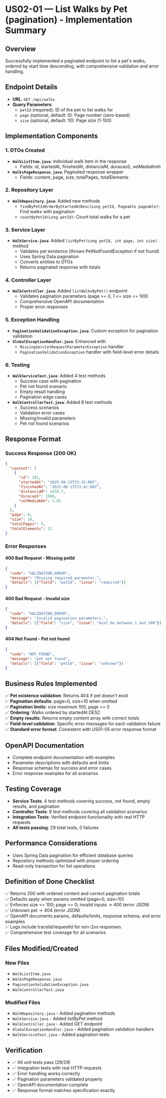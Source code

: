 # US02-01 — List Walks by Pet (pagination) - Implementation Summary

## Overview
Successfully implemented a paginated endpoint to list a pet's walks, ordered by start time descending, with comprehensive validation and error handling.

## Endpoint Details
- **URL**: `GET /api/walks`
- **Query Parameters**:
  - `petId` (required): ID of the pet to list walks for
  - `page` (optional, default: 0): Page number (zero-based)
  - `size` (optional, default: 10): Page size (1-100)

## Implementation Components

### 1. DTOs Created
- **`WalkListItem.java`**: Individual walk item in the response
  - Fields: id, startedAt, finishedAt, distanciaM, duracaoS, velMediaKmh
- **`WalksPageResponse.java`**: Paginated response wrapper
  - Fields: content, page, size, totalPages, totalElements

### 2. Repository Layer
- **`WalkRepository.java`**: Added new methods
  - `findByPetIdOrderByStartedAtDesc(Long petId, Pageable pageable)`: Find walks with pagination
  - `countByPetId(Long petId)`: Count total walks for a pet

### 3. Service Layer
- **`WalkService.java`**: Added `listByPet(Long petId, int page, int size)` method
  - Validates pet existence (throws PetNotFoundException if not found)
  - Uses Spring Data pagination
  - Converts entities to DTOs
  - Returns paginated response with totals

### 4. Controller Layer
- **`WalkController.java`**: Added `listWalksByPet()` endpoint
  - Validates pagination parameters (page >= 0, 1 <= size <= 100)
  - Comprehensive OpenAPI documentation
  - Proper error responses

### 5. Exception Handling
- **`PaginationValidationException.java`**: Custom exception for pagination validation
- **`GlobalExceptionHandler.java`**: Enhanced with
  - `MissingServletRequestParameterException` handler
  - `PaginationValidationException` handler with field-level error details

### 6. Testing
- **`WalkServiceTest.java`**: Added 4 test methods
  - Success case with pagination
  - Pet not found scenario
  - Empty result handling
  - Pagination edge cases
- **`WalkControllerTest.java`**: Added 8 test methods
  - Success scenarios
  - Validation error cases
  - Missing/invalid parameters
  - Pet not found scenarios

## Response Format

### Success Response (200 OK)
```json
{
  "content": [
    {
      "id": 101,
      "startedAt": "2025-08-13T23:15:00Z",
      "finishedAt": "2025-08-13T23:41:00Z",
      "distanciaM": 2450.7,
      "duracaoS": 1560,
      "velMediaKmh": 5.65
    }
  ],
  "page": 0,
  "size": 10,
  "totalPages": 3,
  "totalElements": 21
}
```

### Error Responses

#### 400 Bad Request - Missing petId
```json
{
  "code": "VALIDATION_ERROR",
  "message": "Missing required parameter.",
  "details": [{"field": "petId", "issue": "required"}]
}
```

#### 400 Bad Request - Invalid size
```json
{
  "code": "VALIDATION_ERROR",
  "message": "Invalid pagination parameters.",
  "details": [{"field": "size", "issue": "must be between 1 and 100"}]
}
```

#### 404 Not Found - Pet not found
```json
{
  "code": "NOT_FOUND",
  "message": "pet not found",
  "details": [{"field": "petId", "issue": "unknown"}]
}
```

## Business Rules Implemented

✅ **Pet existence validation**: Returns 404 if pet doesn't exist  
✅ **Pagination defaults**: page=0, size=10 when omitted  
✅ **Pagination limits**: size maximum 100, page >= 0  
✅ **Ordering**: Walks ordered by startedAt DESC  
✅ **Empty results**: Returns empty content array with correct totals  
✅ **Field-level validation**: Specific error messages for each validation failure  
✅ **Standard error format**: Consistent with US01-05 error response format  

## OpenAPI Documentation
- Complete endpoint documentation with examples
- Parameter descriptions with defaults and limits
- Response schemas for success and error cases
- Error response examples for all scenarios

## Testing Coverage
- **Service Tests**: 4 test methods covering success, not found, empty results, and pagination
- **Controller Tests**: 8 test methods covering all validation scenarios
- **Integration Tests**: Verified endpoint functionality with real HTTP requests
- **All tests passing**: 29 total tests, 0 failures

## Performance Considerations
- Uses Spring Data pagination for efficient database queries
- Repository methods optimized with proper ordering
- Read-only transaction for list operations

## Definition of Done Checklist
✅ Returns 200 with ordered content and correct pagination totals  
✅ Defaults apply when params omitted (page=0, size=10)  
✅ Enforces size <= 100; page >= 0; invalid inputs → 400 (error JSON)  
✅ Unknown pet → 404 (error JSON)  
✅ OpenAPI documents params, defaults/limits, response schema, and error examples  
✅ Logs include traceId/requestId for non-2xx responses  
✅ Comprehensive test coverage for all scenarios  

## Files Modified/Created
### New Files
- `WalkListItem.java`
- `WalksPageResponse.java`
- `PaginationValidationException.java`
- `WalkControllerTest.java`

### Modified Files
- `WalkRepository.java` - Added pagination methods
- `WalkService.java` - Added listByPet method
- `WalkController.java` - Added GET endpoint
- `GlobalExceptionHandler.java` - Added pagination validation handlers
- `WalkServiceTest.java` - Added pagination tests

## Verification
- ✅ All unit tests pass (29/29)
- ✅ Integration tests with real HTTP requests
- ✅ Error handling works correctly
- ✅ Pagination parameters validated properly
- ✅ OpenAPI documentation complete
- ✅ Response format matches specification exactly
